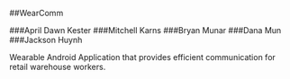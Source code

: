 ##WearComm

###April Dawn Kester
###Mitchell Karns
###Bryan Munar
###Dana Mun
###Jackson Huynh

Wearable Android Application that provides efficient communication for retail warehouse workers.
